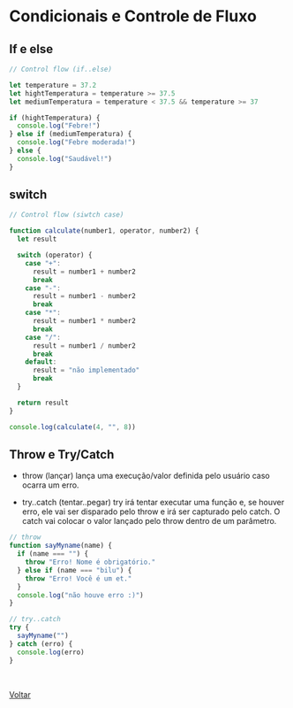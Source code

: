 # Condicionais e Controle de Fluxo

## If e else

```js
// Control flow (if..else)

let temperature = 37.2
let hightTemperatura = temperature >= 37.5
let mediumTemperatura = temperature < 37.5 && temperature >= 37

if (hightTemperatura) {
  console.log("Febre!")
} else if (mediumTemperatura) {
  console.log("Febre moderada!")
} else {
  console.log("Saudável!")
}
```

## switch

```js
// Control flow (siwtch case)

function calculate(number1, operator, number2) {
  let result

  switch (operator) {
    case "+":
      result = number1 + number2
      break
    case "-":
      result = number1 - number2
      break
    case "*":
      result = number1 * number2
      break
    case "/":
      result = number1 / number2
      break
    default:
      result = "não implementado"
      break
  }

  return result
}

console.log(calculate(4, "", 8))
```

## Throw e Try/Catch

- throw (lançar) lança uma execução/valor definida pelo usuário caso ocarra um erro.

- try..catch (tentar..pegar) try irá tentar executar uma função e, se houver erro, ele vai ser disparado pelo throw e irá ser capturado pelo catch. O catch vai colocar o valor lançado pelo throw dentro de um parâmetro.

```js
// throw
function sayMyname(name) {
  if (name === "") {
    throw "Erro! Nome é obrigatório."
  } else if (name === "bilu") {
    throw "Erro! Você é um et."
  }
  console.log("não houve erro :)")
}

// try..catch
try {
  sayMyname("")
} catch (erro) {
  console.log(erro)
}
```

<br>

<a href="../README.md">Voltar</a>
